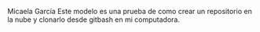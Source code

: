 Micaela García
Este modelo es una prueba de como crear un repositorio en la nube y clonarlo desde gitbash en mi computadora. 
